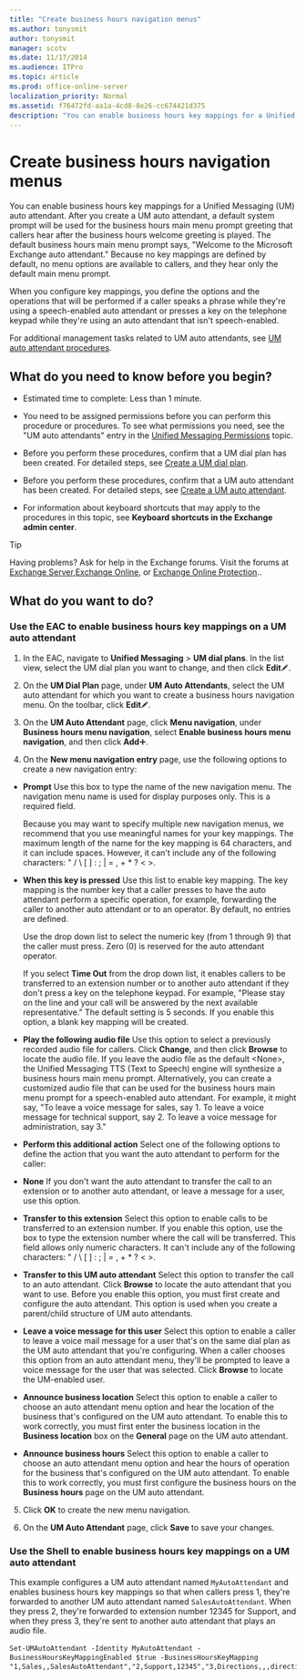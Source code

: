 ```yaml
---
title: "Create business hours navigation menus"
ms.author: tonysmit
author: tonysmit
manager: scotv
ms.date: 11/17/2014
ms.audience: ITPro
ms.topic: article
ms.prod: office-online-server
localization_priority: Normal
ms.assetid: f76472fd-aa1a-4cd8-8e26-cc674421d375
description: "You can enable business hours key mappings for a Unified Messaging (UM) auto attendant. After you create a UM auto attendant, a default system prompt will be used for the business hours main menu prompt greeting that callers hear after the business hours welcome greeting is played. The default business hours main menu prompt says,Welcome to the Microsoft Exchange auto attendant.Because no key mappings are defined by default, no menu options are available to callers, and they hear only the default main menu prompt."
---
```


# Create business hours navigation menus

You can enable business hours key mappings for a Unified Messaging (UM) auto attendant. After you create a UM auto attendant, a default system prompt will be used for the business hours main menu prompt greeting that callers hear after the business hours welcome greeting is played. The default business hours main menu prompt says, "Welcome to the Microsoft Exchange auto attendant." Because no key mappings are defined by default, no menu options are available to callers, and they hear only the default main menu prompt. 
  
When you configure key mappings, you define the options and the operations that will be performed if a caller speaks a phrase while they're using a speech-enabled auto attendant or presses a key on the telephone keypad while they're using an auto attendant that isn't speech-enabled.
  
For additional management tasks related to UM auto attendants, see [UM auto attendant procedures](um-auto-attendant-procedures.md).
  
## What do you need to know before you begin?

- Estimated time to complete: Less than 1 minute.
    
- You need to be assigned permissions before you can perform this procedure or procedures. To see what permissions you need, see the "UM auto attendants" entry in the [Unified Messaging Permissions](http://technet.microsoft.com/library/d326c3bc-8f33-434a-bf02-a83cc26a5498.aspx) topic. 
    
- Before you perform these procedures, confirm that a UM dial plan has been created. For detailed steps, see [Create a UM dial plan](../../voice-mail-unified-messaging/connect-voice-mail-system/create-um-dial-plan.md).
    
- Before you perform these procedures, confirm that a UM auto attendant has been created. For detailed steps, see [Create a UM auto attendant](create-a-um-auto-attendant.md).
    
- For information about keyboard shortcuts that may apply to the procedures in this topic, see **Keyboard shortcuts in the Exchange admin center**.
    
> [!TIP]
> Having problems? Ask for help in the Exchange forums. Visit the forums at [Exchange Server](https://go.microsoft.com/fwlink/p/?linkId=60612),[Exchange Online](https://go.microsoft.com/fwlink/p/?linkId=267542), or [Exchange Online Protection](https://go.microsoft.com/fwlink/p/?linkId=285351).. 
  
## What do you want to do?

### Use the EAC to enable business hours key mappings on a UM auto attendant

1. In the EAC, navigate to **Unified Messaging** \> **UM dial plans**. In the list view, select the UM dial plan you want to change, and then click **Edit**![Edit icon](../../media/ITPro_EAC_EditIcon.gif).
    
2. On the **UM Dial Plan** page, under **UM Auto Attendants**, select the UM auto attendant for which you want to create a business hours navigation menu. On the toolbar, click **Edit**![Edit icon](../../media/ITPro_EAC_EditIcon.gif).
    
3. On the **UM Auto Attendant** page, click **Menu navigation**, under **Business hours menu navigation**, select **Enable business hours menu navigation**, and then click **Add**![Add Icon](../../media/ITPro_EAC_AddIcon.gif).
    
4. On the **New menu navigation entry** page, use the following options to create a new navigation entry: 
    
  - **Prompt** Use this box to type the name of the new navigation menu. The navigation menu name is used for display purposes only. This is a required field. 
    
    Because you may want to specify multiple new navigation menus, we recommend that you use meaningful names for your key mappings. The maximum length of the name for the key mapping is 64 characters, and it can include spaces. However, it can't include any of the following characters: " / \ [ ] : ; | = , + \* ? \< \>.
    
  - **When this key is pressed** Use this list to enable key mapping. The key mapping is the number key that a caller presses to have the auto attendant perform a specific operation, for example, forwarding the caller to another auto attendant or to an operator. By default, no entries are defined. 
    
    Use the drop down list to select the numeric key (from 1 through 9) that the caller must press. Zero (0) is reserved for the auto attendant operator.
    
    If you select **Time Out** from the drop down list, it enables callers to be transferred to an extension number or to another auto attendant if they don't press a key on the telephone keypad. For example, "Please stay on the line and your call will be answered by the next available representative." The default setting is 5 seconds. If you enable this option, a blank key mapping will be created. 
    
  - **Play the following audio file** Use this option to select a previously recorded audio file for callers. Click **Change**, and then click **Browse** to locate the audio file. If you leave the audio file as the default \<None\>, the Unified Messaging TTS (Text to Speech) engine will synthesize a business hours main menu prompt. Alternatively, you can create a customized audio file that can be used for the business hours main menu prompt for a speech-enabled auto attendant. For example, it might say, "To leave a voice message for sales, say 1. To leave a voice message for technical support, say 2. To leave a voice message for administration, say 3." 
    
  - **Perform this additional action** Select one of the following options to define the action that you want the auto attendant to perform for the caller: 
    
  - **None** If you don't want the auto attendant to transfer the call to an extension or to another auto attendant, or leave a message for a user, use this option. 
    
  - **Transfer to this extension** Select this option to enable calls to be transferred to an extension number. If you enable this option, use the box to type the extension number where the call will be transferred. This field allows only numeric characters. It can't include any of the following characters: " / \ [ ] : ; | = , + \* ? \< \>. 
    
  - **Transfer to this UM auto attendant** Select this option to transfer the call to an auto attendant. Click **Browse** to locate the auto attendant that you want to use. Before you enable this option, you must first create and configure the auto attendant. This option is used when you create a parent/child structure of UM auto attendants. 
    
  - **Leave a voice message for this user** Select this option to enable a caller to leave a voice mail message for a user that's on the same dial plan as the UM auto attendant that you're configuring. When a caller chooses this option from an auto attendant menu, they'll be prompted to leave a voice message for the user that was selected. Click **Browse** to locate the UM-enabled user. 
    
  - **Announce business location** Select this option to enable a caller to choose an auto attendant menu option and hear the location of the business that's configured on the UM auto attendant. To enable this to work correctly, you must first enter the business location in the **Business location** box on the **General** page on the UM auto attendant. 
    
  - **Announce business hours** Select this option to enable a caller to choose an auto attendant menu option and hear the hours of operation for the business that's configured on the UM auto attendant. To enable this to work correctly, you must first configure the business hours on the **Business hours** page on the UM auto attendant. 
    
5. Click **OK** to create the new menu navigation. 
    
6. On the **UM Auto Attendant** page, click **Save** to save your changes. 
    
### Use the Shell to enable business hours key mappings on a UM auto attendant

This example configures a UM auto attendant named  `MyAutoAttendant` and enables business hours key mappings so that when callers press 1, they're forwarded to another UM auto attendant named  `SalesAutoAttendant`. When they press 2, they're forwarded to extension number 12345 for Support, and when they press 3, they're sent to another auto attendant that plays an audio file. 
  
```
Set-UMAutoAttendant -Identity MyAutoAttendant - BusinessHoursKeyMappingEnabled $true -BusinessHoursKeyMapping "1,Sales,,SalesAutoAttendant","2,Support,12345","3,Directions,,,directions.wav"
```


